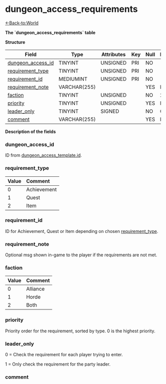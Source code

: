 # dungeon\_access\_requirements

[<-Back-to:World](database-world.md)

**The \`dungeon\_access\_requirements\` table**

**Structure**

| Field                       | Type         | Attributes | Key | Null | Default | Extra | Comment |
|-----------------------------|--------------|------------|-----|------|---------|-------|---------|
| [dungeon_access_id][1]      | TINYINT      | UNSIGNED   | PRI | NO   |         |       |         |
| [requirement_type][2]       | TINYINT      | UNSIGNED   | PRI | NO   |         |       |         |
| [requirement_id][3]         | MEDIUMINT    | UNSIGNED   | PRI | NO   |         |       |         |
| [requirement_note][4]       | VARCHAR(255) |            |     | YES  | NULL    |       |         |
| [faction][5]                | TINYINT      | UNSIGNED   |     | NO   | 2       |       |         |
| [priority][6]               | TINYINT      | UNSIGNED   |     | YES  | NULL   |       |         |
| [leader_only][7]            | TINYINT      | SIGNED     |     | NO   | 0       |       |         |
| [comment][8]                | VARCHAR(255) |            |     | YES  | NULL       |       |         |

[1]: #dungeon_access_id
[2]: #requirement_type
[3]: #requirement_id
[4]: #requirement_note
[5]: #faction
[6]: #priority
[7]: #leader_only
[8]: #comment

**Description of the fields**

### dungeon_access_id

ID from [dungeon_access_template.id](dungeon_access_template#id).

### requirement_type

| Value | Comment     |
|:------|:------------|
| 0     | Achievement |
| 1     | Quest       |
| 2     | Item        |

### requirement_id

ID for Achievement, Quest or Item depending on chosen [requirement_type][2].

### requirement_note

Optional msg shown in-game to the player if the requirements are not met.

### faction

| Value | Comment     |
|:------|:------------|
| 0     | Alliance    |
| 1     | Horde       |
| 2     | Both        |

### priority

Priority order for the requirement, sorted by type. 0 is the highest priority.

### leader_only

0 = Check the requirement for each player trying to enter.

1 = Only check the requirement for the party leader.

### comment
